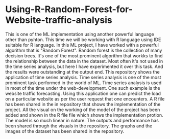 # Using-R-Random-Forest-for-Website-traffic-analysis

This is one of the ML implementation using another powerful language other than pyhton.
This time we will be working with R language using IDE suitable for R language.
In this ML project, I have worked with a powerful algorithm that is "Random Forest". Random forest is the collection of 
many decision trees. It's one of the most prominent algorithm that workks to find the relationship between the data in the dataset.
Most often it's not used in the time series analysis, but here I have experimented it over this task. And the results were outstanding at the output end.
This repository shows the application of time series analysis. Time series analysis is one of the most prominent task performed in the world of ML.
Time series analysis is used in most of the time under the web-development. One such example is the website traffic forecasting. Using this application 
one can predict the load on a particular website as per the user request that one encounters.
A R file has been shared in the in repository that shows the implementation of the project. All the visual on the working of the model of the project has been
added and shown in the R file file which shows the implementation protion. The model is so much linear in nature. The outputs and performance has been shared 
through the visuals in the repository. 
The graphs and the images of the dataset has been shared in the repository.
